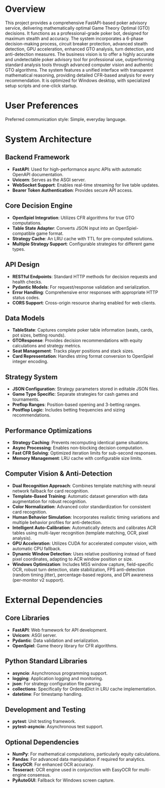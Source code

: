 # Overview

This project provides a comprehensive FastAPI-based poker advisory service, delivering mathematically optimal Game Theory Optimal (GTO) decisions. It functions as a professional-grade poker bot, designed for maximum stealth and accuracy. The system incorporates a 6-phase decision-making process, circuit breaker protection, advanced stealth detection, GPU acceleration, enhanced GTO analysis, turn detection, and anti-detection measures. The business vision is to offer a highly accurate and undetectable poker advisory tool for professional use, outperforming standard analysis tools through advanced computer vision and authentic GTO algorithms. The system features a unified interface with transparent mathematical reasoning, providing detailed CFR-based analysis for every recommendation. It is optimized for Windows desktop, with specialized setup scripts and one-click startup.

# User Preferences

Preferred communication style: Simple, everyday language.

# System Architecture

## Backend Framework
- **FastAPI**: Used for high-performance async APIs with automatic OpenAPI documentation.
- **Uvicorn**: Serves as the ASGI server.
- **WebSocket Support**: Enables real-time streaming for live table updates.
- **Bearer Token Authentication**: Provides secure API access.

## Core Decision Engine
- **OpenSpiel Integration**: Utilizes CFR algorithms for true GTO computations.
- **Table State Adapter**: Converts JSON input into an OpenSpiel-compatible game format.
- **Strategy Cache**: An LRU cache with TTL for pre-computed solutions.
- **Multiple Strategy Support**: Configurable strategies for different game types.

## API Design
- **RESTful Endpoints**: Standard HTTP methods for decision requests and health checks.
- **Pydantic Models**: For request/response validation and serialization.
- **Error Handling**: Comprehensive error responses with appropriate HTTP status codes.
- **CORS Support**: Cross-origin resource sharing enabled for web clients.

## Data Models
- **TableState**: Captures complete poker table information (seats, cards, pot sizes, betting rounds).
- **GTOResponse**: Provides decision recommendations with equity calculations and strategy metrics.
- **Seat Management**: Tracks player positions and stack sizes.
- **Card Representation**: Handles string format conversion to OpenSpiel integer encoding.

## Strategy System
- **JSON Configuration**: Strategy parameters stored in editable JSON files.
- **Game Type Specific**: Separate strategies for cash games and tournaments.
- **Preflop Ranges**: Position-based opening and 3-betting ranges.
- **Postflop Logic**: Includes betting frequencies and sizing recommendations.

## Performance Optimizations
- **Strategy Caching**: Prevents recomputing identical game situations.
- **Async Processing**: Enables non-blocking decision computation.
- **Fast CFR Solving**: Optimized iteration limits for sub-second responses.
- **Memory Management**: LRU cache with configurable size limits.

## Computer Vision & Anti-Detection
- **Dual Recognition Approach**: Combines template matching with neural network fallback for card recognition.
- **Template-Based Training**: Automatic dataset generation with data augmentation for robust recognition.
- **Color Normalization**: Advanced color standardization for consistent card recognition.
- **Human Behavior Simulation**: Incorporates realistic timing variations and multiple behavior profiles for anti-detection.
- **Intelligent Auto-Calibration**: Automatically detects and calibrates ACR tables using multi-layer recognition (template matching, OCR, pixel analysis).
- **GPU Acceleration**: Utilizes CUDA for accelerated computer vision, with automatic CPU fallback.
- **Dynamic Window Detection**: Uses relative positioning instead of fixed pixel coordinates, adapting to ACR window position or size.
- **Windows Optimization**: Includes MSS window capture, field-specific OCR, robust turn detection, state stabilization, FPS anti-detection (random timing jitter), percentage-based regions, and DPI awareness (per-monitor v2 support).

# External Dependencies

## Core Libraries
- **FastAPI**: Web framework for API development.
- **Uvicorn**: ASGI server.
- **Pydantic**: Data validation and serialization.
- **OpenSpiel**: Game theory library for CFR algorithms.

## Python Standard Libraries
- **asyncio**: Asynchronous programming support.
- **logging**: Application logging and monitoring.
- **json**: For strategy configuration file parsing.
- **collections**: Specifically for OrderedDict in LRU cache implementation.
- **datetime**: For timestamp handling.

## Development and Testing
- **pytest**: Unit testing framework.
- **pytest-asyncio**: Asynchronous test support.

## Optional Dependencies
- **NumPy**: For mathematical computations, particularly equity calculations.
- **Pandas**: For advanced data manipulation if required for analytics.
- **EasyOCR**: For enhanced OCR accuracy.
- **Tesseract**: OCR engine used in conjunction with EasyOCR for multi-engine consensus.
- **PyAutoGUI**: Fallback for Windows screen capture.
```